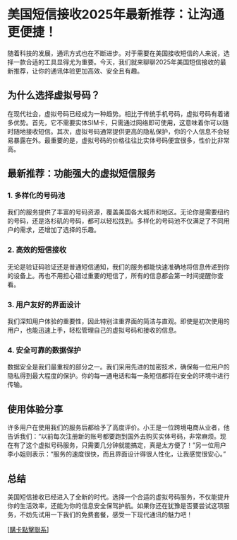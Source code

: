 # 美国短信接收2025年最新推荐：让沟通更便捷！

随着科技的发展，通讯方式也在不断进步。对于需要在美国接收短信的人来说，选择一款合适的工具显得尤为重要。今天，我们就来聊聊2025年美国短信接收的最新推荐，让你的通讯体验更加高效、安全且有趣。

## 为什么选择虚拟号码？

在现代社会，虚拟号码已经成为一种趋势。相比于传统手机号码，虚拟号码有着诸多优势。首先，它不需要实体SIM卡，只需通过网络即可使用，这意味着你可以随时随地接收短信。其次，虚拟号码通常提供更高的隐私保护，你的个人信息不会轻易暴露在外。最重要的是，虚拟号码的价格往往比实体号码便宜很多，性价比非常高。

## 最新推荐：功能强大的虚拟短信服务

### 1. 多样化的号码池

我们的服务提供了丰富的号码资源，覆盖美国各大城市和地区。无论你是需要纽约的号码，还是洛杉矶的号码，都可以轻松找到。多样化的号码池不仅满足了不同用户的需求，还增加了选择的乐趣。

### 2. 高效的短信接收

无论是验证码验证还是普通短信通知，我们的服务都能快速准确地将信息传递到你的设备上。再也不用担心错过重要的短信了，所有的信息都会第一时间提醒你查看。

### 3. 用户友好的界面设计

我们深知用户体验的重要性，因此特别注重界面的简洁与直观。即使是初次使用的用户，也能迅速上手，轻松管理自己的虚拟号码和接收的信息。

### 4. 安全可靠的数据保护

数据安全是我们最重视的部分之一。我们采用先进的加密技术，确保每一位用户的隐私得到最大程度的保护。你的每一通电话和每一条短信都将在安全的环境中进行传输。

## 使用体验分享

许多用户在使用我们的服务后都给予了高度评价。小王是一位跨境电商从业者，他告诉我们：“以前每次注册新的账号都要跑到国外去购买实体号码，非常麻烦。现在有了这个虚拟号码服务，只需要几分钟就能搞定，真是太方便了！”另一位用户李小姐则表示：“服务的速度很快，而且界面设计得很人性化，让我感觉很安心。”

## 总结

美国短信接收已经进入了全新的时代。选择一个合适的虚拟号码服务，不仅能提升你的生活效率，还能为你的信息安全保驾护航。如果你还在犹豫是否要尝试这项服务，不妨先试用一下我们的免费套餐，感受一下现代通讯的魅力吧！

[[購卡點擊聯系](https://t.me/s/SXDXQF)]